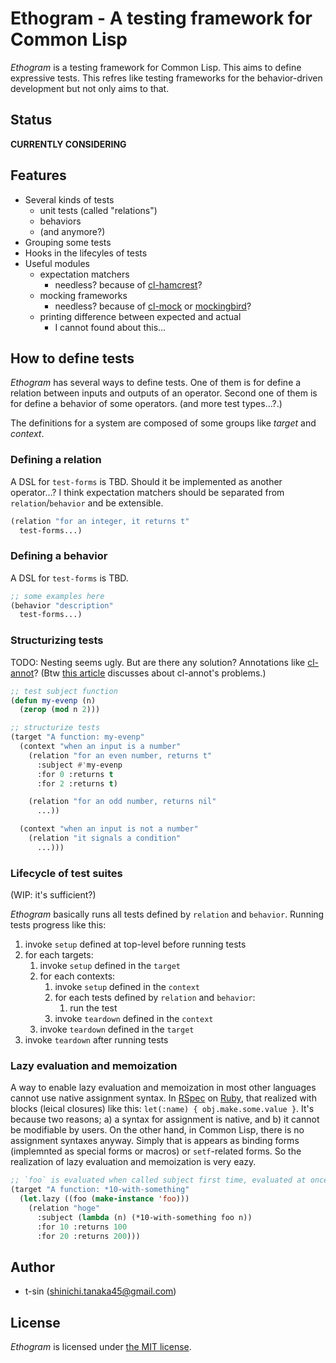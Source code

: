# Ethogram - A testing framework for Common Lisp

*Ethogram* is a testing framework for Common Lisp. This aims to define expressive tests. This refres like testing frameworks for the behavior-driven development but not only aims to that.

## Status

**CURRENTLY CONSIDERING**

## Features

- Several kinds of tests
    - unit tests (called "relations")
    - behaviors
    - (and anymore?)
- Grouping some tests
- Hooks in the lifecyles of tests
- Useful modules
    - expectation matchers
        - needless? because of [cl-hamcrest](https://github.com/40ants/cl-hamcrest)?
    - mocking frameworks
        - needless? because of [cl-mock](https://github.com/Ferada/cl-mock) or [mockingbird](https://github.com/Chream/mockingbird)?
    - printing difference between expected and actual
        - I cannot found about this...

## How to define tests

*Ethogram* has several ways to define tests. One of them is for define a relation between inputs and outputs of an operator. Second one of them is for define a behavior of some operators. (and more test types...?.)

The definitions for a system are composed of some groups like *target* and *context*.

### Defining a relation

A DSL for `test-forms` is TBD. Should it be implemented as another operator...? I think expectation matchers should be separated from `relation`/`behavior` and be extensible.

```lisp
(relation "for an integer, it returns t"
  test-forms...)
```

### Defining a behavior

A DSL for `test-forms` is TBD.

```lisp
;; some examples here
(behavior "description"
  test-forms...)
```

### Structurizing tests

TODO: Nesting seems ugly. But are there any solution? Annotations like [cl-annot](https://github.com/m2ym/cl-annot)? (Btw [this article](https://y2q-actionman.hatenablog.com/entry/2019/12/20/) discusses about cl-annot's problems.)

```lisp
;; test subject function
(defun my-evenp (n)
  (zerop (mod n 2)))

;; structurize tests
(target "A function: my-evenp"
  (context "when an input is a number"
    (relation "for an even number, returns t"
      :subject #'my-evenp
      :for 0 :returns t
      :for 2 :returns t)

    (relation "for an odd number, returns nil"
      ...))

  (context "when an input is not a number"
    (relation "it signals a condition"
      ...)))
```

### Lifecycle of test suites

(WIP: it's sufficient?)

*Ethogram* basically runs all tests defined by `relation` and `behavior`. Running tests progress like this:

1. invoke `setup` defined at top-level before running tests
2. for each targets:
    1. invoke `setup` defined in the `target`
    2. for each contexts:
        1. invoke `setup` defined in the `context`
        2. for each tests defined by `relation` and `behavior`:
            1. run the test
        3. invoke `teardown` defined in the `context`
    3. invoke `teardown` defined in the `target`
3. invoke `teardown` after running tests

### Lazy evaluation and memoization

A way to enable lazy evaluation and memoization in most other languages cannot use native assignment syntax. In [RSpec](https://rspec.info) on [Ruby](https://www.ruby-lang.org/), that realized with blocks (leical closures) like this: `let(:name) { obj.make.some.value }`. It's because two reasons; a) a syntax for assignment is native, and b) it cannot be modifiable by users. On the other hand, in Common Lisp, there is no assignment syntaxes anyway. Simply that is appears as binding forms (implemnted as special forms or macros) or `setf`-related forms. So the realization of lazy evaluation and memoization is very eazy.

```lisp
;; `foo` is evaluated when called subject first time, evaluated at once and memoized
(target "A function: *10-with-something"
  (let.lazy ((foo (make-instance 'foo)))
    (relation "hoge"
      :subject (lambda (n) (*10-with-something foo n))
      :for 10 :returns 100
      :for 20 :returns 200)))
```

## Author

- t-sin (<shinichi.tanaka45@gmail.com>)

## License

*Ethogram* is licensed under [the MIT license](LICENSE).
